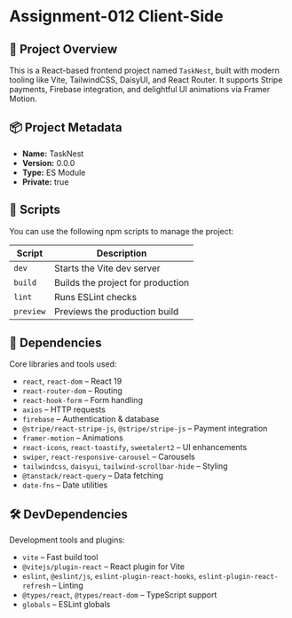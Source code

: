 # Assignment-012 Client-Side

## 🚀 Project Overview

This is a React-based frontend project named `TaskNest`, built with modern tooling like Vite, TailwindCSS, DaisyUI, and React Router. It supports Stripe payments, Firebase integration, and delightful UI animations via Framer Motion.

## 📦 Project Metadata

- **Name:** TaskNest
- **Version:** 0.0.0
- **Type:** ES Module
- **Private:** true

## 🔧 Scripts

You can use the following npm scripts to manage the project:

| Script   | Description              |
|----------|--------------------------|
| `dev`    | Starts the Vite dev server |
| `build`  | Builds the project for production |
| `lint`   | Runs ESLint checks       |
| `preview`| Previews the production build |

## 🧩 Dependencies

Core libraries and tools used:

- `react`, `react-dom` – React 19
- `react-router-dom` – Routing
- `react-hook-form` – Form handling
- `axios` – HTTP requests
- `firebase` – Authentication & database
- `@stripe/react-stripe-js`, `@stripe/stripe-js` – Payment integration
- `framer-motion` – Animations
- `react-icons`, `react-toastify`, `sweetalert2` – UI enhancements
- `swiper`, `react-responsive-carousel` – Carousels
- `tailwindcss`, `daisyui`, `tailwind-scrollbar-hide` – Styling
- `@tanstack/react-query` – Data fetching
- `date-fns` – Date utilities

## 🛠️ DevDependencies

Development tools and plugins:

- `vite` – Fast build tool
- `@vitejs/plugin-react` – React plugin for Vite
- `eslint`, `@eslint/js`, `eslint-plugin-react-hooks`, `eslint-plugin-react-refresh` – Linting
- `@types/react`, `@types/react-dom` – TypeScript support
- `globals` – ESLint globals


